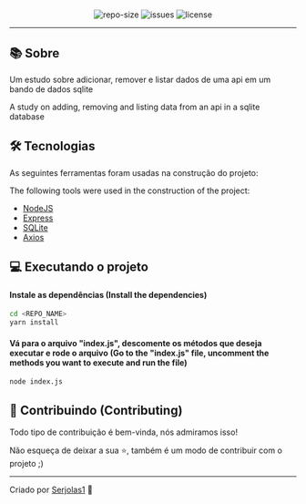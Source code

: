 <div align="center">
  <h1>
    <REPO_NAME>
  </h1>
  <blockquote>
    <REPO_DESCRIPTION>
  </blockquote>
  <div id="badges">
    <img src="https://img.shields.io/github/repo-size/carlos3g/<REPO_NAME>?color=4000FF" alt="repo-size" />
    <img src="https://img.shields.io/github/issues-raw/carlos3g/<REPO_NAME>?color=4000FF" alt="issues" />
    <img src="https://img.shields.io/github/license/carlos3g/<REPO_NAME>?color=4000FF" alt="license" />
  </div>
</div>

---

## 📚 Sobre

Um estudo sobre adicionar, remover e listar dados de uma api  em um bando de dados sqlite

A study on adding, removing and listing data from an api in a sqlite database

## 🛠 Tecnologias

As seguintes ferramentas foram usadas na construção do projeto:

The following tools were used in the construction of the project:

- [NodeJS](https://nodejs.org/en/)
- [Express](https://expressjs.com/pt-br/)
- [SQLite](https://www.sqlite.org/index.html)
- [Axios](https://www.npmjs.com/package/axios)

## :computer: Executando o projeto

#### Instale as dependências (Install the dependencies)
```bash
cd <REPO_NAME>
yarn install
```

#### Vá para o arquivo "index.js", descomente os métodos que deseja executar e rode o arquivo (Go to the "index.js" file, uncomment the methods you want to execute and run the file)
```bash
node index.js
```

## 🤝 Contribuindo (Contributing) 

Todo tipo de contribuição é bem-vinda, nós admiramos isso!

Não esqueça de deixar a sua ⭐, também é um modo de contribuir com o projeto ;)

---
Criado por [Serjolas1](https://github.com/serjolas1) :purple_heart:
